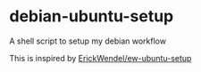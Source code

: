 # debian-ubuntu-setup
A shell script to setup my debian workflow

This is inspired by [ErickWendel/ew-ubuntu-setup](https://github.com/ErickWendel/ew-ubuntu-setup)
